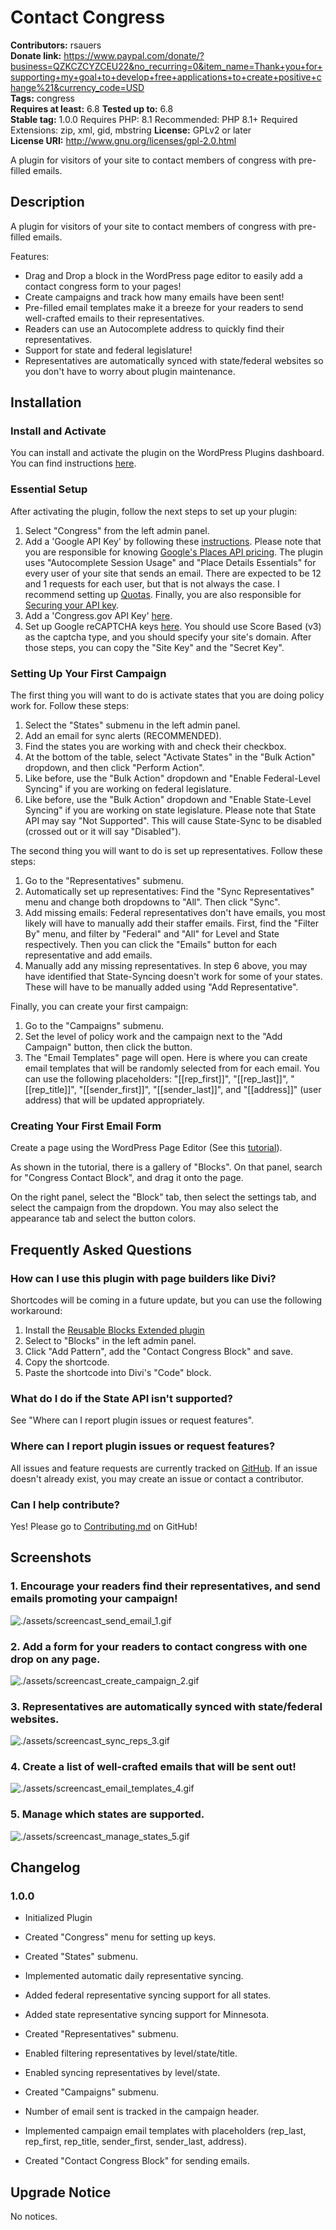# Contact Congress

**Contributors:** rsauers \
**Donate link:** https://www.paypal.com/donate/?business=QZKCZCYZCEU22&no_recurring=0&item_name=Thank+you+for+supporting+my+goal+to+develop+free+applications+to+create+positive+change%21&currency_code=USD \
**Tags:** congress \
**Requires at least:** 6.8
**Tested up to:** 6.8 \
**Stable tag:** 1.0.0
Requires PHP: 8.1
Recommended: PHP 8.1+
Required Extensions: zip, xml, gid, mbstring
**License:** GPLv2 or later \
**License URI:** http://www.gnu.org/licenses/gpl-2.0.html

A plugin for visitors of your site to contact members of congress with pre-filled emails.

## Description

A plugin for visitors of your site to contact members of congress with pre-filled emails.

Features:
* Drag and Drop a block in the WordPress page editor to easily add a contact congress form to your pages!
* Create campaigns and track how many emails have been sent!
* Pre-filled email templates make it a breeze for your readers to send well-crafted emails to their representatives.
* Readers can use an Autocomplete address to quickly find their representatives.
* Support for state and federal legislature!
* Representatives are automatically synced with state/federal websites so you don't have to worry about plugin maintenance.

## Installation

### Install and Activate

You can install and activate the plugin on the WordPress Plugins dashboard. You can find instructions [here](https://learn.wordpress.org/lesson/choosing-and-installing-a-plugin-copy/).

### Essential Setup

After activating the plugin, follow the next steps to set up your plugin:
1. Select "Congress" from the left admin panel.
1. Add a 'Google API Key' by following these [instructions](https://support.google.com/googleapi/answer/6158862?hl=en).
Please note that you are responsible for knowing [Google's Places API pricing](https://developers.google.com/maps/documentation/places/web-service/usage-and-billing).
The plugin uses "Autocomplete Session Usage" and "Place Details Essentials" for every user of your site that sends an email.
There are expected to be 12 and 1 requests for each user, but that is not always the case.
I recommend setting up [Quotas](https://cloud.google.com/api-keys/docs/quotas).
Finally, you are also responsible for [Securing your API key](https://support.google.com/googleapi/answer/6310037?sjid=12161290377665172779-NC).
1. Add a 'Congress.gov API Key' [here](https://gpo.congress.gov/sign-up/).
1. Set up Google reCAPTCHA keys [here](https://www.google.com/recaptcha/admin/create).
You should use Score Based (v3) as the captcha type, and you should specify your site's domain.
After those steps, you can copy the "Site Key" and the "Secret Key".

### Setting Up Your First Campaign

The first thing you will want to do is activate states that you are doing policy work for. Follow these steps:
1. Select the "States" submenu in the left admin panel.
1. Add an email for sync alerts (RECOMMENDED).
1. Find the states you are working with and check their checkbox.
1. At the bottom of the table, select "Activate States" in the "Bulk Action" dropdown, and then click "Perform Action".
1. Like before, use the "Bulk Action" dropdown and "Enable Federal-Level Syncing" if you are working on federal legislature.
1. Like before, use the "Bulk Action" dropdown and "Enable State-Level Syncing" if you are working on state legislature.
Please note that State API may say "Not Supported". This will cause State-Sync to be disabled (crossed out or it will say "Disabled").

The second thing you will want to do is set up representatives. Follow these steps:
1. Go to the "Representatives" submenu.
1. Automatically set up representatives: Find the "Sync Representatives" menu and change both dropdowns to "All". Then click "Sync".
1. Add missing emails: Federal representatives don't have emails, you most likely will have to manually add their staffer emails.
First, find the "Filter By" menu, and filter by "Federal" and "All" for Level and State respectively.
Then you can click the "Emails" button for each representative and add emails.
1. Manually add any missing representatives.  In step 6 above, you may have identified that State-Syncing doesn't work for some of your states. These will have to be manually added using "Add Representative".

Finally, you can create your first campaign:
1. Go to the "Campaigns" submenu.
1. Set the level of policy work and the campaign next to the "Add Campaign" button, then click the button.
1. The "Email Templates" page will open. Here is where you can create email templates that will be randomly selected from for each email.
You can use the following placeholders: "[[rep_first]]", "[[rep_last]]", "[[rep_title]]", "[[sender_first]]", "[[sender_last]]", and "[[address]]" (user address) that will be updated appropriately.


### Creating Your First Email Form

Create a page using the WordPress Page Editor (See this [tutorial](https://learn.wordpress.org/lesson/creating-posts-and-pages-with-the-wordpress-block-editor/)).

As shown in the tutorial, there is a gallery of "Blocks".
On that panel, search for "Congress Contact Block", and drag it onto the page.

On the right panel, select the "Block" tab, then select the settings tab, and select the campaign from the dropdown.
You may also select the appearance tab and select the button colors.

## Frequently Asked Questions

### How can I use this plugin with page builders like Divi?

Shortcodes will be coming in a future update, but you can use the following workaround:

1. Install the [Reusable Blocks Extended plugin](https://wordpress.org/plugins/reusable-blocks-extended/)
1. Select to "Blocks" in the left admin panel.
1. Click "Add Pattern", add the "Contact Congress Block" and save.
1. Copy the shortcode.
1. Paste the shortcode into Divi's "Code" block.

### What do I do if the State API isn't supported?

See "Where can I report plugin issues or request features".

### Where can I report plugin issues or request features?

All issues and feature requests are currently tracked on [GitHub](https://github.com/r-sauers/contact-congress-plugin/issues).
If an issue doesn't already exist, you may create an issue or contact a contributor.

### Can I help contribute?

Yes! Please go to [Contributing.md](https://github.com/r-sauers/contact-congress-plugin/blob/main/contributing.md) on GitHub!

## Screenshots

### 1. Encourage your readers find their representatives, and send emails promoting your campaign!

![./assets/screencast_send_email_1.gif](https://github.com/r-sauers/contact-congress-plugin/blob/main/assets/screencast_send_email_1.gif)


### 2. Add a form for your readers to contact congress with one drop on any page.

![./assets/screencast_create_campaign_2.gif](https://github.com/r-sauers/contact-congress-plugin/blob/main/assets/screencast_create_campaign_2.gif)


### 3. Representatives are automatically synced with state/federal websites.

![./assets/screencast_sync_reps_3.gif](https://github.com/r-sauers/contact-congress-plugin/blob/main/assets/screencast_sync_reps_3.gif)


### 4. Create a list of well-crafted emails that will be sent out!

![./assets/screencast_email_templates_4.gif](https://github.com/r-sauers/contact-congress-plugin/blob/main/assets/screencast_email_templates_4.gif)


### 5. Manage which states are supported.

![./assets/screencast_manage_states_5.gif](https://github.com/r-sauers/contact-congress-plugin/blob/main/assets/screencast_manage_states_5.gif)


## Changelog

### 1.0.0

* Initialized Plugin
* Created "Congress" menu for setting up keys.

* Created "States" submenu.
* Implemented automatic daily representative syncing.
* Added federal representative syncing support for all states.
* Added state representative syncing support for Minnesota.

* Created "Representatives" submenu.
* Enabled filtering representatives by level/state/title.
* Enabled syncing representatives by level/state.

* Created "Campaigns" submenu.
* Number of email sent is tracked in the campaign header.
* Implemented campaign email templates with placeholders (rep_last, rep_first, rep_title, sender_first, sender_last, address).

* Created "Contact Congress Block" for sending emails.

## Upgrade Notice

No notices.
